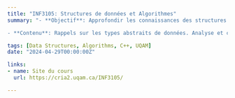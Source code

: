 ```yaml
---
title: "INF3105: Structures de données et Algorithmes"
summary: "- **Objectif**: Approfondir les connaissances des structures de données et des algorithmes et les appliquer à la résolution de problèmes.

- **Contenu**: Rappels sur les types abstraits de données. Analyse et complexité des algorithmes. Abstractions de données et de contrôle. Collections et les structures de données nécessaires à leurs réalisations. Arbres équilibrés, tables de hachage, graphes. Bibliothèques publiques ou normalisées."

tags: [Data Structures, Algorithms, C++, UQAM]
date: "2024-04-29T00:00:00Z"

links:
- name: Site du cours
  url: https://cria2.uqam.ca/INF3105/

---
```




<!-- ```mermaid -->
<!-- graph LR; -->
<!--   A--C; -->
<!--   B--D; -->
<!--   C--D; -->
<!--   A--B; -->
<!-- ``` -->

<!-- {{<math>}} -->
<!--     $$\sum_{i=1}^n i = \frac{n(n+1)}{2}$$ -->
<!-- {{</math>}} -->

<!-- [Visualiseur en ligne](https://www.cs.usfca.edu/~galles/visualization/Algorithms.html) -->

<!-- | #    | Date     | Contenu               | Lectures            | -->
<!-- | ---: | :---:    | :---                  | :---                | -->
<!-- | 1    | 30 avril | [Présentation du cours]({{< relref "/slides/registres" >}}) | [Beaudry] Section 1 | -->
